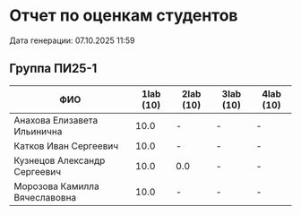 # Отчет по оценкам студентов

Дата генерации: 07.10.2025 11:59

## Группа ПИ25-1

| ФИО | 1lab (10) | 2lab (10) | 3lab (10) | 4lab (10) |
|---|---|---|---|---|
| Анахова Елизавета Ильинична | 10.0 | - | - | - |
| Катков Иван Сергеевич | 10.0 | - | - | - |
| Кузнецов Александр Сергеевич | 10.0 | 0.0 | - | - |
| Морозова Камилла Вячеславовна | 10.0 | - | - | - |
